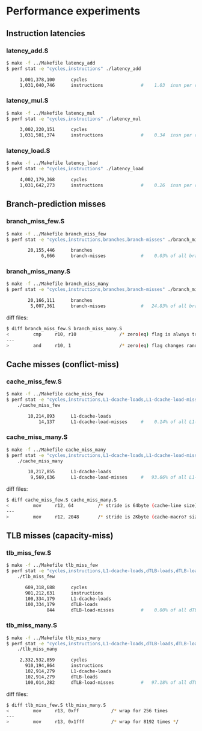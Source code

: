
Performance experiments
=======================

## Instruction latencies

### latency_add.S

```sh
$ make -f ../Makefile latency_add
$ perf stat -e "cycles,instructions" ./latency_add

     1,001,378,100      cycles
     1,031,040,746      instructions              #    1.03  insn per cycle
```

### latency_mul.S

```sh
$ make -f ../Makefile latency_mul
$ perf stat -e "cycles,instructions" ./latency_mul

     3,002,220,151      cycles
     1,031,501,374      instructions              #    0.34  insn per cycle
```

### latency_load.S

```sh
$ make -f ../Makefile latency_load
$ perf stat -e "cycles,instructions" ./latency_load

     4,002,179,368      cycles
     1,031,642,273      instructions              #    0.26  insn per cycle
```


## Branch-prediction misses

### branch_miss_few.S

```sh
$ make -f ../Makefile branch_miss_few
$ perf stat -e "cycles,instructions,branches,branch-misses" ./branch_miss_few

        20,155,446      branches
             6,666      branch-misses             #    0.03% of all branches
```

### branch_miss_many.S

```sh
$ make -f ../Makefile branch_miss_many
$ perf stat -e "cycles,instructions,branches,branch-misses" ./branch_miss_many

        20,166,111      branches
         5,007,361      branch-misses             #   24.83% of all branches
```

diff files:

```sh
$ diff branch_miss_few.S branch_miss_many.S
<         cmp     r10, r10                /* zero(eq) flag is always true   */
---
>         and     r10, 1                  /* zero(eq) flag changes randomly */

```


## Cache misses (conflict-miss)

### cache_miss_few.S

```sh
$ make -f ../Makefile cache_miss_few
$ perf stat -e "cycles,instructions,L1-dcache-loads,L1-dcache-load-misses" \
    ./cache_miss_few

        10,214,893      L1-dcache-loads
            14,137      L1-dcache-load-misses     #    0.14% of all L1-dcache accesses
```

### cache_miss_many.S

```sh
$ make -f ../Makefile cache_miss_many
$ perf stat -e "cycles,instructions,L1-dcache-loads,L1-dcache-load-misses" \
    ./cache_miss_many

        10,217,855      L1-dcache-loads
         9,569,636      L1-dcache-load-misses     #   93.66% of all L1-dcache accesses
```

diff files:

```sh
$ diff cache_miss_few.S cache_miss_many.S
<         mov     r12, 64         /* stride is 64byte (cache-line size)   */
---
>         mov     r12, 2048       /* stride is 2Kbyte (cache-macro? size) */
```


## TLB misses (capacity-miss)

### tlb_miss_few.S

```sh
$ make -f ../Makefile tlb_miss_few
$ perf stat -e "cycles,instructions,L1-dcache-loads,dTLB-loads,dTLB-load-misses" \
    ./tlb_miss_few

       609,318,688      cycles
       901,212,631      instructions
       100,334,179      L1-dcache-loads
       100,334,179      dTLB-loads
               844      dTLB-load-misses          #    0.00% of all dTLB cache accesses
```

### tlb_miss_many.S

```sh
$ make -f ../Makefile tlb_miss_many
$ perf stat -e "cycles,instructions,L1-dcache-loads,dTLB-loads,dTLB-load-misses" \
    ./tlb_miss_many

     2,332,532,859      cycles
       910,194,864      instructions
       102,914,279      L1-dcache-loads
       102,914,279      dTLB-loads
       100,014,282      dTLB-load-misses          #   97.18% of all dTLB cache accesses
```

diff files:

```sh
$ diff tlb_miss_few.S tlb_miss_many.S
<         mov     r13, 0xff            /* wrap for 256 times           */
---
>         mov     r13, 0x1fff          /* wrap for 8192 times */
```
